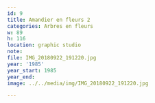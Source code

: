 ```yaml
---
id: 9
title: Amandier en fleurs 2
categories: Arbres en fleurs
w: 89
h: 116
location: graphic studio
note:
file: IMG_20180922_191220.jpg
year: '1985'
year_start: 1985
year_end:
image: ../../media/img/IMG_20180922_191220.jpg

---
```

